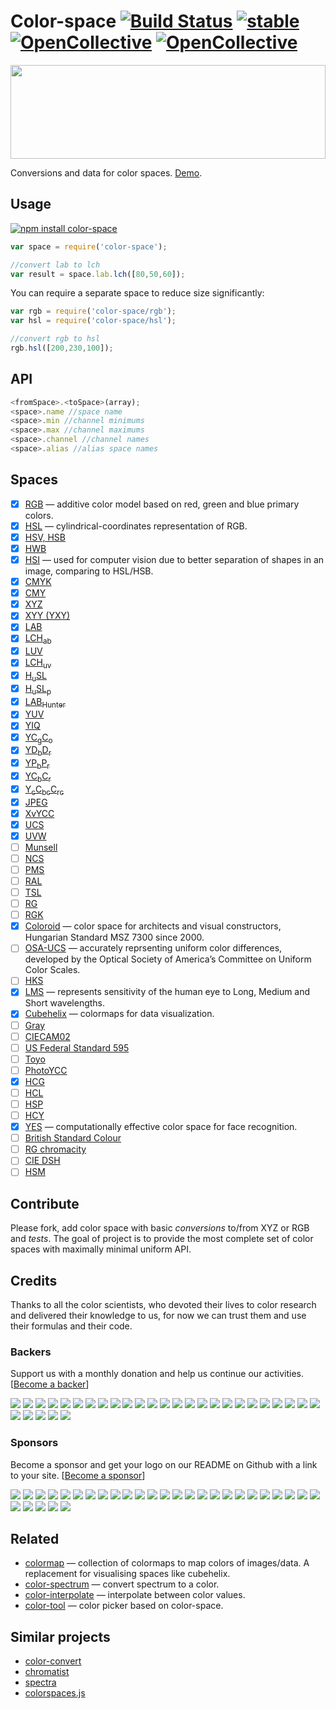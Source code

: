 # Color-space [![Build Status](https://travis-ci.org/scijs/color-space.svg?branch=master)](https://travis-ci.org/scijs/color-space) [![stable](http://badges.github.io/stability-badges/dist/stable.svg)](http://github.com/badges/stability-badges)[![OpenCollective](https://opencollective.com/color-space/backers/badge.svg)](#backers) [![OpenCollective](https://opencollective.com/color-space/sponsors/badge.svg)](#sponsors)

<img src="https://raw.githubusercontent.com/scijs/color-space/gh-pages/logo.png" width="100%" height="150"/>

Conversions and data for color spaces. [Demo](http://scijs.github.io/color-space).


## Usage

[![npm install color-space](https://nodei.co/npm/color-space.png?mini=true)](https://npmjs.org/package/color-space/)

```js
var space = require('color-space');

//convert lab to lch
var result = space.lab.lch([80,50,60]);
```

You can require a separate space to reduce size significantly:

```js
var rgb = require('color-space/rgb');
var hsl = require('color-space/hsl');

//convert rgb to hsl
rgb.hsl([200,230,100]);
```


## API


```js
<fromSpace>.<toSpace>(array);
<space>.name //space name
<space>.min //channel minimums
<space>.max //channel maximums
<space>.channel //channel names
<space>.alias //alias space names
```

## Spaces

* [x] [RGB](https://en.wikipedia.org/wiki/CIE_1931_color_space#CIE_RGB_colour_space) — additive color model based on red, green and blue primary colors.
* [x] [HSL](https://en.wikipedia.org/wiki/HSL_and_HSV) — cylindrical-coordinates representation of RGB.
* [x] [HSV, HSB](https://en.wikipedia.org/wiki/HSL_and_HSV)
* [x] [HWB](http://dev.w3.org/csswg/css-color/#the-hwb-notation)
* [x] [HSI](https://en.wikipedia.org/wiki/HSL_and_HSV) — used for computer vision due to better separation of shapes in an image, comparing to HSL/HSB.
* [x] [CMYK](https://en.wikipedia.org/wiki/CMYK_color_model)
* [x] [CMY](https://en.wikipedia.org/wiki/CMYK_color_model)
* [x] [XYZ](http://en.wikipedia.org/wiki/CIE_1931_color_space)
* [x] [XYY (YXY)](https://en.wikipedia.org/wiki/CIE_1931_color_space#CIE_xy_chromaticity_diagram_and_the_CIE_xyY_color_space)
* [x] [LAB](http://en.wikipedia.org/wiki/Lab_color_space)
* [x] [LCH<sub>ab</sub>](https://en.wikipedia.org/wiki/Lab_color_space#Cylindrical_representation:_CIELCh_or_CIEHLC)
* [x] [LUV](http://en.wikipedia.org/wiki/CIELUV)
* [x] [LCH<sub>uv</sub>](http://en.wikipedia.org/wiki/CIELUV#Cylindrical_representation)
* [x] [H<sub>u</sub>SL](http://www.boronine.com/husl/)
* [x] [H<sub>u</sub>SL<sub>p</sub>](http://www.boronine.com/husl/)
* [x] [LAB<sub>Hunter</sub>](http://en.wikipedia.org/wiki/Lab_color_space#Hunter_Lab)
* [x] [YUV](https://en.wikipedia.org/?title=YUV)
* [x] [YIQ](https://en.wikipedia.org/?title=YIQ)
* [x] [YC<sub>g</sub>C<sub>o</sub>](https://en.wikipedia.org/wiki/YCgCo)
* [x] [YD<sub>b</sub>D<sub>r</sub>](https://en.wikipedia.org/wiki/YDbDr)
* [x] [YP<sub>b</sub>P<sub>r</sub>](https://en.wikipedia.org/wiki/YPbPr)
* [x] [YC<sub>b</sub>C<sub>r</sub>](https://en.wikipedia.org/wiki/YCbCr)
* [x] [Y<sub>c</sub>C<sub>bc</sub>C<sub>rc</sub>](https://en.wikipedia.org/wiki/YCbCr#ITU-R_BT.2020_conversion)
* [x] [JPEG](https://en.wikipedia.org/wiki/YCbCr#JPEG_conversion)
* [x] [XvYCC](https://en.wikipedia.org/wiki/XvYCC)
* [x] [UCS](https://en.wikipedia.org/wiki/CIE_1960_color_space)
* [x] [UVW](https://en.wikipedia.org/wiki/CIE_1964_color_space)
* [ ] [Munsell](https://en.wikipedia.org/wiki/Munsell_color_system)
* [ ] [NCS](https://en.wikipedia.org/wiki/Natural_Color_System)
* [ ] [PMS](https://en.wikipedia.org/wiki/Pantone)
* [ ] [RAL](https://en.wikipedia.org/wiki/RAL_colour_standard)
* [ ] [TSL](https://en.wikipedia.org/wiki/TSL_color_space)
* [ ] [RG](https://en.wikipedia.org/wiki/RG_color_space)
* [ ] [RGK](https://en.wikipedia.org/wiki/RG_color_space)
* [x] [Coloroid](https://en.wikipedia.org/wiki/Coloroid) — color space for architects and visual constructors, Hungarian Standard MSZ 7300 since 2000.
* [ ] [OSA-UCS](https://en.wikipedia.org/wiki/OSA-UCS) — accurately reprsenting uniform color differences, developed by the Optical Society of America’s Committee on Uniform Color Scales.
* [ ] [HKS](https://en.wikipedia.org/wiki/HKS_(colour_system))
* [x] [LMS](http://en.wikipedia.org/wiki/LMS_color_space) — represents sensitivity of the human eye to Long, Medium and Short wavelengths.
* [x] [Cubehelix](https://www.mrao.cam.ac.uk/~dag/CUBEHELIX/) — colormaps for data visualization.
* [ ] [Gray](http://dev.w3.org/csswg/css-color/#grays)
* [ ] [CIECAM02](https://en.wikipedia.org/wiki/CIECAM02)
* [ ] [US Federal Standard 595](https://en.wikipedia.org/wiki/Federal_Standard_595)
* [ ] [Toyo](http://mytoyocolor.com/)
* [ ] [PhotoYCC](http://www5.informatik.tu-muenchen.de/lehre/vorlesungen/graphik/info/csc/COL_34.htm)
* [x] [HCG](https://github.com/acterhd/hcg-legacy)
* [ ] [HCL](http://www.chilliant.com/rgb2hsv.html)
* [ ] [HSP](http://alienryderflex.com/hsp.html)
* [ ] [HCY](http://chilliant.blogspot.ca/2012/08/rgbhcy-in-hlsl.html)
* [x] [YES](http://www.atlantis-press.com/php/download_paper.php?id=198) — computationally effective color space for face recognition.
* [ ] [British Standard Colour](http://www.britishstandardcolour.com/)
* [ ] [RG chromacity](https://en.wikipedia.org/wiki/Rg_chromaticity)
* [ ] [CIE DSH](https://en.wikipedia.org/wiki/Rg_chromaticity)
* [ ] [HSM](http://seer.ufrgs.br/rita/article/viewFile/rita_v16_n2_p141/7428)

## Contribute

Please fork, add color space with basic _conversions_ to/from XYZ or RGB and _tests_.
The goal of project is to provide the most complete set of color spaces with maximally minimal uniform API.


## Credits

Thanks to all the color scientists, who devoted their lives to color research and delivered their knowledge to us, for now we can trust them and use their formulas and their code.

### Backers

Support us with a monthly donation and help us continue our activities. [[Become a backer](https://opencollective.com/color-space#backer)]

<a href="https://opencollective.com/color-space/backer/0/website" target="_blank"><img src="https://opencollective.com/color-space/backer/0/avatar.svg"></a>
<a href="https://opencollective.com/color-space/backer/1/website" target="_blank"><img src="https://opencollective.com/color-space/backer/1/avatar.svg"></a>
<a href="https://opencollective.com/color-space/backer/2/website" target="_blank"><img src="https://opencollective.com/color-space/backer/2/avatar.svg"></a>
<a href="https://opencollective.com/color-space/backer/3/website" target="_blank"><img src="https://opencollective.com/color-space/backer/3/avatar.svg"></a>
<a href="https://opencollective.com/color-space/backer/4/website" target="_blank"><img src="https://opencollective.com/color-space/backer/4/avatar.svg"></a>
<a href="https://opencollective.com/color-space/backer/5/website" target="_blank"><img src="https://opencollective.com/color-space/backer/5/avatar.svg"></a>
<a href="https://opencollective.com/color-space/backer/6/website" target="_blank"><img src="https://opencollective.com/color-space/backer/6/avatar.svg"></a>
<a href="https://opencollective.com/color-space/backer/7/website" target="_blank"><img src="https://opencollective.com/color-space/backer/7/avatar.svg"></a>
<a href="https://opencollective.com/color-space/backer/8/website" target="_blank"><img src="https://opencollective.com/color-space/backer/8/avatar.svg"></a>
<a href="https://opencollective.com/color-space/backer/9/website" target="_blank"><img src="https://opencollective.com/color-space/backer/9/avatar.svg"></a>
<a href="https://opencollective.com/color-space/backer/10/website" target="_blank"><img src="https://opencollective.com/color-space/backer/10/avatar.svg"></a>
<a href="https://opencollective.com/color-space/backer/11/website" target="_blank"><img src="https://opencollective.com/color-space/backer/11/avatar.svg"></a>
<a href="https://opencollective.com/color-space/backer/12/website" target="_blank"><img src="https://opencollective.com/color-space/backer/12/avatar.svg"></a>
<a href="https://opencollective.com/color-space/backer/13/website" target="_blank"><img src="https://opencollective.com/color-space/backer/13/avatar.svg"></a>
<a href="https://opencollective.com/color-space/backer/14/website" target="_blank"><img src="https://opencollective.com/color-space/backer/14/avatar.svg"></a>
<a href="https://opencollective.com/color-space/backer/15/website" target="_blank"><img src="https://opencollective.com/color-space/backer/15/avatar.svg"></a>
<a href="https://opencollective.com/color-space/backer/16/website" target="_blank"><img src="https://opencollective.com/color-space/backer/16/avatar.svg"></a>
<a href="https://opencollective.com/color-space/backer/17/website" target="_blank"><img src="https://opencollective.com/color-space/backer/17/avatar.svg"></a>
<a href="https://opencollective.com/color-space/backer/18/website" target="_blank"><img src="https://opencollective.com/color-space/backer/18/avatar.svg"></a>
<a href="https://opencollective.com/color-space/backer/19/website" target="_blank"><img src="https://opencollective.com/color-space/backer/19/avatar.svg"></a>
<a href="https://opencollective.com/color-space/backer/20/website" target="_blank"><img src="https://opencollective.com/color-space/backer/20/avatar.svg"></a>
<a href="https://opencollective.com/color-space/backer/21/website" target="_blank"><img src="https://opencollective.com/color-space/backer/21/avatar.svg"></a>
<a href="https://opencollective.com/color-space/backer/22/website" target="_blank"><img src="https://opencollective.com/color-space/backer/22/avatar.svg"></a>
<a href="https://opencollective.com/color-space/backer/23/website" target="_blank"><img src="https://opencollective.com/color-space/backer/23/avatar.svg"></a>
<a href="https://opencollective.com/color-space/backer/24/website" target="_blank"><img src="https://opencollective.com/color-space/backer/24/avatar.svg"></a>
<a href="https://opencollective.com/color-space/backer/25/website" target="_blank"><img src="https://opencollective.com/color-space/backer/25/avatar.svg"></a>
<a href="https://opencollective.com/color-space/backer/26/website" target="_blank"><img src="https://opencollective.com/color-space/backer/26/avatar.svg"></a>
<a href="https://opencollective.com/color-space/backer/27/website" target="_blank"><img src="https://opencollective.com/color-space/backer/27/avatar.svg"></a>
<a href="https://opencollective.com/color-space/backer/28/website" target="_blank"><img src="https://opencollective.com/color-space/backer/28/avatar.svg"></a>
<a href="https://opencollective.com/color-space/backer/29/website" target="_blank"><img src="https://opencollective.com/color-space/backer/29/avatar.svg"></a>

### Sponsors

Become a sponsor and get your logo on our README on Github with a link to your site. [[Become a sponsor](https://opencollective.com/color-space#sponsor)]

<a href="https://opencollective.com/color-space/sponsor/0/website" target="_blank"><img src="https://opencollective.com/color-space/sponsor/0/avatar.svg"></a>
<a href="https://opencollective.com/color-space/sponsor/1/website" target="_blank"><img src="https://opencollective.com/color-space/sponsor/1/avatar.svg"></a>
<a href="https://opencollective.com/color-space/sponsor/2/website" target="_blank"><img src="https://opencollective.com/color-space/sponsor/2/avatar.svg"></a>
<a href="https://opencollective.com/color-space/sponsor/3/website" target="_blank"><img src="https://opencollective.com/color-space/sponsor/3/avatar.svg"></a>
<a href="https://opencollective.com/color-space/sponsor/4/website" target="_blank"><img src="https://opencollective.com/color-space/sponsor/4/avatar.svg"></a>
<a href="https://opencollective.com/color-space/sponsor/5/website" target="_blank"><img src="https://opencollective.com/color-space/sponsor/5/avatar.svg"></a>
<a href="https://opencollective.com/color-space/sponsor/6/website" target="_blank"><img src="https://opencollective.com/color-space/sponsor/6/avatar.svg"></a>
<a href="https://opencollective.com/color-space/sponsor/7/website" target="_blank"><img src="https://opencollective.com/color-space/sponsor/7/avatar.svg"></a>
<a href="https://opencollective.com/color-space/sponsor/8/website" target="_blank"><img src="https://opencollective.com/color-space/sponsor/8/avatar.svg"></a>
<a href="https://opencollective.com/color-space/sponsor/9/website" target="_blank"><img src="https://opencollective.com/color-space/sponsor/9/avatar.svg"></a>
<a href="https://opencollective.com/color-space/sponsor/10/website" target="_blank"><img src="https://opencollective.com/color-space/sponsor/10/avatar.svg"></a>
<a href="https://opencollective.com/color-space/sponsor/11/website" target="_blank"><img src="https://opencollective.com/color-space/sponsor/11/avatar.svg"></a>
<a href="https://opencollective.com/color-space/sponsor/12/website" target="_blank"><img src="https://opencollective.com/color-space/sponsor/12/avatar.svg"></a>
<a href="https://opencollective.com/color-space/sponsor/13/website" target="_blank"><img src="https://opencollective.com/color-space/sponsor/13/avatar.svg"></a>
<a href="https://opencollective.com/color-space/sponsor/14/website" target="_blank"><img src="https://opencollective.com/color-space/sponsor/14/avatar.svg"></a>
<a href="https://opencollective.com/color-space/sponsor/15/website" target="_blank"><img src="https://opencollective.com/color-space/sponsor/15/avatar.svg"></a>
<a href="https://opencollective.com/color-space/sponsor/16/website" target="_blank"><img src="https://opencollective.com/color-space/sponsor/16/avatar.svg"></a>
<a href="https://opencollective.com/color-space/sponsor/17/website" target="_blank"><img src="https://opencollective.com/color-space/sponsor/17/avatar.svg"></a>
<a href="https://opencollective.com/color-space/sponsor/18/website" target="_blank"><img src="https://opencollective.com/color-space/sponsor/18/avatar.svg"></a>
<a href="https://opencollective.com/color-space/sponsor/19/website" target="_blank"><img src="https://opencollective.com/color-space/sponsor/19/avatar.svg"></a>
<a href="https://opencollective.com/color-space/sponsor/20/website" target="_blank"><img src="https://opencollective.com/color-space/sponsor/20/avatar.svg"></a>
<a href="https://opencollective.com/color-space/sponsor/21/website" target="_blank"><img src="https://opencollective.com/color-space/sponsor/21/avatar.svg"></a>
<a href="https://opencollective.com/color-space/sponsor/22/website" target="_blank"><img src="https://opencollective.com/color-space/sponsor/22/avatar.svg"></a>
<a href="https://opencollective.com/color-space/sponsor/23/website" target="_blank"><img src="https://opencollective.com/color-space/sponsor/23/avatar.svg"></a>
<a href="https://opencollective.com/color-space/sponsor/24/website" target="_blank"><img src="https://opencollective.com/color-space/sponsor/24/avatar.svg"></a>
<a href="https://opencollective.com/color-space/sponsor/25/website" target="_blank"><img src="https://opencollective.com/color-space/sponsor/25/avatar.svg"></a>
<a href="https://opencollective.com/color-space/sponsor/26/website" target="_blank"><img src="https://opencollective.com/color-space/sponsor/26/avatar.svg"></a>
<a href="https://opencollective.com/color-space/sponsor/27/website" target="_blank"><img src="https://opencollective.com/color-space/sponsor/27/avatar.svg"></a>
<a href="https://opencollective.com/color-space/sponsor/28/website" target="_blank"><img src="https://opencollective.com/color-space/sponsor/28/avatar.svg"></a>
<a href="https://opencollective.com/color-space/sponsor/29/website" target="_blank"><img src="https://opencollective.com/color-space/sponsor/29/avatar.svg"></a>




## Related

* [colormap](https://github.com/bpostlethwaite/colormap) — collection of colormaps to map colors of images/data. A replacement for visualising spaces like cubehelix.
* [color-spectrum](https://www.npmjs.com/package/color-spectrum) — convert spectrum to a color.
* [color-interpolate](https://www.npmjs.com/package/color-interpolate) — interpolate between color values.
* [color-tool](https://www.npmjs.com/package/color-tool) — color picker based on color-space.


## Similar projects

* [color-convert](https://github.com/harthur/color-convert)
* [chromatist](https://github.com/jrus/chromatist)
* [spectra](https://github.com/avp/spectra)
* [colorspaces.js](https://github.com/boronine/colorspaces.js)

